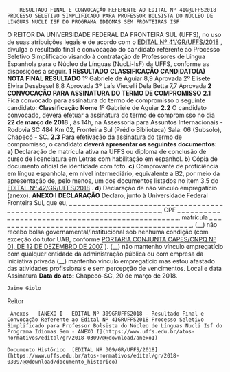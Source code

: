         RESULTADO FINAL E CONVOCAÇÃO REFERENTE AO EDITAL Nº 41GRUFFS2018 PROCESSO SELETIVO SIMPLIFICADO PARA PROFESSOR BOLSISTA DO NÚCLEO DE LÍNGUAS NUCLI ISF DO PROGRAMA IDIOMAS SEM FRONTEIRAS ISF  

 O REITOR DA UNIVERSIDADE FEDERAL DA FRONTEIRA SUL (UFFS), no uso de suas atribuições legais e de acordo com o [EDITAL Nº 41/GR/UFFS/2018](https://www.uffs.edu.br/atos-normativos/edital/gr/2018-0041)  , divulga o resultado final e convocação do candidato referente ao Processo Seletivo Simplificado visando à contratação de Professores de Língua Espanhola para o Núcleo de Línguas (NucLi-IsF) da UFFS, conforme as disposições a seguir.  **1 RESULTADO**      **CLASSIFICAÇÃO**    **CANDIDATO(A)**    **NOTA FINAL**    **RESULTADO**      1º   Gabriele de Aguiar   8,9   Aprovada     2º   Elisete Elvira Dessbesel   8,8   Aprovada     3º   Laís Viecelli Dela Betta   7,7   Aprovada      **2 CONVOCAÇÃO PARA ASSINATURA DO TERMO DE COMPROMISSO**  **2.1** Fica convocado para assinatura do termo de compromisso o seguinte candidato:     **Classificação**    **Nome**      1º   Gabriele de Aguiar     **2.2** O candidato convocado, deverá efetuar a assinatura do termo de compromisso no dia **22 de março de 2018** , às 14h, na Assessoria para Assuntos Internacionais - Rodovia SC 484 Km 02, Fronteira Sul (Prédio Biblioteca) Sala: 06 (Subsolo), Chapecó - SC. **2.3** Para efetivação da assinatura do termo de compromisso, o candidato **deverá apresentar os seguintes documentos:**  **a)** Declaração de matrícula ativa na UFFS ou diploma de conclusão de curso de licenciatura em Letras com habilitação em espanhol. **b)** Cópia de documento oficial de identidade com foto. **c)** Comprovante de proficiência em língua espanhola, em nível intermediário, equivalente a B2, por meio da apresentação de, pelo menos, um dos documentos listados no item 3.5 do [EDITAL Nº 42/GR/UFFS/2018](https://www.uffs.edu.br/atos-normativos/edital/gr/2018-0042)  . **d)** Declaração de não vínculo empregatício (anexo).   **ANEXO I**   **DECLARAÇÃO**   Declaro, junto à Universidade Federal Fronteira Sul, que eu, \_ \_ \_ \_ \_ \_ \_ \_ \_ \_ \_ \_ \_ \_ \_ \_ \_ \_ \_  \_ \_ \_ \_ \_ \_ \_ \_ \_ \_ \_ \_ \_ \_ \_ \_ \_ \_ \_ \_ \_ \_ \_ \_ \_ \_ \_ \_ \_ \_ \_ \_ \_ \_ \_ \_ \_ \_ \_ \_ \_ \_ \_ \_ \_ \_ \_ \_ \_ \_ \_, CPF \_ \_ \_ \_ \_ \_ \_ \_ \_ \_ \_ \_ \_ \_ \_ \_ \_ \_ \_ \_ \_ \_ \_ \_ \_ \_ \_ \_ \_ \_ \_ \_ \_ \_ \_ \_ \_ \_ \_ \_ \_ \_ \_ \_ \_ \_ \_ \_ \_, matrícula \_ \_ \_ \_ \_ \_ \_ \_ \_ \_ \_ \_ \_ \_ \_ \_ \_ \_ \_ \_ \_ \_ \_ \_ \_ \_ \_ \_ \_ \_ \_ \_ \_ \_ \_ \_ \_ \_ \_ \_ \_ \_ \_ \_ \_, (\_\_) não recebo bolsa governamental/institucional sob nenhuma condição (com exceção do tutor UAB, conforme [PORTARIA CONJUNTA CAPES/CNPQ Nº 01, DE 12 DE DEZEMBRO DE 2007](http://www.feesc.org.br/site/files/portaria_capes.pdf)  ). (\_\_) não mantenho vínculo empregatício com qualquer entidade da administração pública ou com empresa da iniciativa privada (\_\_) mantenho vínculo empregatício mas estou afastado das atividades profissionais e sem percepção de vencimentos.   Local e data   Assinatura      **Data do ato:** Chapecó-SC, 20 de março de 2018.   
 

    Jaime Giolo   
 Reitor 

     Anexos   [ANEXO I - EDITAL Nº 309GRUFFS2018 - Resultado Final e Convocação Referente ao Edital Nº 41GRUFFS2018 Processo Seletivo Simplificado para Professor Bolsista do Núcleo de Línguas Nucli Isf do Programa Idiomas Sem - ANEXO I](https://www.uffs.edu.br/atos-normativos/edital/gr/2018-0309/@@download/anexo1)  

    Documento Histórico  [EDITAL Nº 309/GR/UFFS/2018](https://www.uffs.edu.br/atos-normativos/edital/gr/2018-0309/@@download/documento_historico)     
      